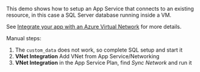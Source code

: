 This demo shows how to setup an App Service that connects to an existing resource, in this case a
SQL Server database running inside a VM.

See [Integrate your app with an Azure Virtual Network](https://docs.microsoft.com/en-us/azure/app-service/web-sites-integrate-with-vnet) for more details.

Manual steps:
1. The `custom_data` does not work, so complete SQL setup and start it
2. **VNet Integration** Add VNet from App Service/Networking
3. **VNet Integration** in the App Service Plan, find _Sync Network_ and run it
